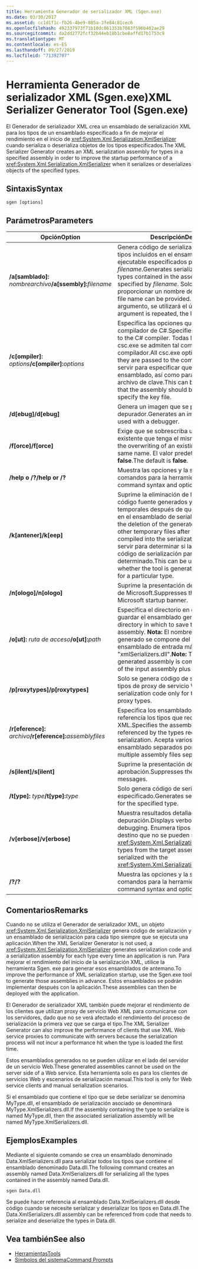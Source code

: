 ```yaml
---
title: Herramienta Generador de serializador XML (Sgen.exe)
ms.date: 03/30/2017
ms.assetid: cc1d1f1c-fb26-4be9-885a-3fe84c81cec6
ms.openlocfilehash: 492337973f71b10dc061353b7083f596b402ae29
ms.sourcegitcommit: da2dd2772fcf32b44eb18b1cbe8affd17b1753c9
ms.translationtype: MT
ms.contentlocale: es-ES
ms.lasthandoff: 09/27/2019
ms.locfileid: "71392707"
---
```

# <a name="xml-serializer-generator-tool-sgenexe"></a><span data-ttu-id="7d826-102">Herramienta Generador de serializador XML (Sgen.exe)</span><span class="sxs-lookup"><span data-stu-id="7d826-102">XML Serializer Generator Tool (Sgen.exe)</span></span>
<span data-ttu-id="7d826-103">El Generador de serializador XML crea un ensamblado de serialización XML para los tipos de un ensamblado especificado a fin de mejorar el rendimiento en el inicio de <xref:System.Xml.Serialization.XmlSerializer> cuando serializa o deserializa objetos de los tipos especificados.</span><span class="sxs-lookup"><span data-stu-id="7d826-103">The XML Serializer Generator creates an XML serialization assembly for types in a specified assembly in order to improve the startup performance of a <xref:System.Xml.Serialization.XmlSerializer> when it serializes or deserializes objects of the specified types.</span></span>  
  
## <a name="syntax"></a><span data-ttu-id="7d826-104">Sintaxis</span><span class="sxs-lookup"><span data-stu-id="7d826-104">Syntax</span></span>  
  
```console  
sgen [options]  
```  
  
## <a name="parameters"></a><span data-ttu-id="7d826-105">Parámetros</span><span class="sxs-lookup"><span data-stu-id="7d826-105">Parameters</span></span>  
  
|<span data-ttu-id="7d826-106">Opción</span><span class="sxs-lookup"><span data-stu-id="7d826-106">Option</span></span>|<span data-ttu-id="7d826-107">Descripción</span><span class="sxs-lookup"><span data-stu-id="7d826-107">Description</span></span>|  
|------------|-----------------|  
|<span data-ttu-id="7d826-108">**/a\[samblado\]:** _nombrearchivo_</span><span class="sxs-lookup"><span data-stu-id="7d826-108">**/a\[ssembly\]:**_filename_</span></span>|<span data-ttu-id="7d826-109">Genera código de serialización para todos los tipos incluidos en el ensamblado o la aplicación ejecutable especificados por *filename*.</span><span class="sxs-lookup"><span data-stu-id="7d826-109">Generates serialization code for all the types contained in the assembly or executable specified by *filename*.</span></span> <span data-ttu-id="7d826-110">Solo se puede proporcionar un nombre de archivo.</span><span class="sxs-lookup"><span data-stu-id="7d826-110">Only one file name can be provided.</span></span> <span data-ttu-id="7d826-111">Si se repite este argumento, se utilizará el último nombre.</span><span class="sxs-lookup"><span data-stu-id="7d826-111">If this argument is repeated, the last file name is used.</span></span>|  
|<span data-ttu-id="7d826-112">**/c\[ompiler\]:** _options_</span><span class="sxs-lookup"><span data-stu-id="7d826-112">**/c\[ompiler\]:**_options_</span></span>|<span data-ttu-id="7d826-113">Especifica las opciones que se deben pasar al compilador de C#.</span><span class="sxs-lookup"><span data-stu-id="7d826-113">Specifies the options to pass to the C# compiler.</span></span> <span data-ttu-id="7d826-114">Todas las opciones de csc.exe se admiten tal como se pasan al compilador.</span><span class="sxs-lookup"><span data-stu-id="7d826-114">All csc.exe options are supported as they are passed to the compiler.</span></span> <span data-ttu-id="7d826-115">Esto puede servir para especificar que se debería firmar el ensamblado, así como para especificar el archivo de clave.</span><span class="sxs-lookup"><span data-stu-id="7d826-115">This can be used to specify that the assembly should be signed and to specify the key file.</span></span>|  
|<span data-ttu-id="7d826-116">**/d\[ebug\]**</span><span class="sxs-lookup"><span data-stu-id="7d826-116">**/d\[ebug\]**</span></span>|<span data-ttu-id="7d826-117">Genera un imagen que se puede utilizar con un depurador.</span><span class="sxs-lookup"><span data-stu-id="7d826-117">Generates an image that can be used with a debugger.</span></span>|  
|<span data-ttu-id="7d826-118">**/f\[orce\]**</span><span class="sxs-lookup"><span data-stu-id="7d826-118">**/f\[orce\]**</span></span>|<span data-ttu-id="7d826-119">Exige que se sobrescriba un ensamblado existente que tenga el mismo nombre.</span><span class="sxs-lookup"><span data-stu-id="7d826-119">Forces the overwriting of an existing assembly of the same name.</span></span> <span data-ttu-id="7d826-120">El valor predeterminado es **false**.</span><span class="sxs-lookup"><span data-stu-id="7d826-120">The default is **false**.</span></span>|  
|<span data-ttu-id="7d826-121">**/help o /?**</span><span class="sxs-lookup"><span data-stu-id="7d826-121">**/help or /?**</span></span>|<span data-ttu-id="7d826-122">Muestra las opciones y la sintaxis de los comandos para la herramienta.</span><span class="sxs-lookup"><span data-stu-id="7d826-122">Displays command syntax and options for the tool.</span></span>|  
|<span data-ttu-id="7d826-123">**/k\[antener\]**</span><span class="sxs-lookup"><span data-stu-id="7d826-123">**/k\[eep\]**</span></span>|<span data-ttu-id="7d826-124">Suprime la eliminación de los archivos de código fuente generados y otros archivos temporales después de que se han compilado en el ensamblado de serialización.</span><span class="sxs-lookup"><span data-stu-id="7d826-124">Suppresses the deletion of the generated source files and other temporary files after they have been compiled into the serialization assembly.</span></span> <span data-ttu-id="7d826-125">Puede servir para determinar si la herramienta genera código de serialización para un tipo determinado.</span><span class="sxs-lookup"><span data-stu-id="7d826-125">This can be used to determine whether the tool is generating serialization code for a particular type.</span></span>|  
|<span data-ttu-id="7d826-126">**/n\[ologo\]**</span><span class="sxs-lookup"><span data-stu-id="7d826-126">**/n\[ologo\]**</span></span>|<span data-ttu-id="7d826-127">Suprime la presentación de la portada de inicio de Microsoft.</span><span class="sxs-lookup"><span data-stu-id="7d826-127">Suppresses the display of the Microsoft startup banner.</span></span>|  
|<span data-ttu-id="7d826-128">**/o\[ut\]:** _ruta de acceso_</span><span class="sxs-lookup"><span data-stu-id="7d826-128">**/o\[ut\]:**_path_</span></span>|<span data-ttu-id="7d826-129">Especifica el directorio en el que se debe guardar el ensamblado generado.</span><span class="sxs-lookup"><span data-stu-id="7d826-129">Specifies the directory in which to save the generated assembly.</span></span> <span data-ttu-id="7d826-130">**Nota:** El nombre del ensamblado generado se compone del nombre del ensamblado de entrada más "xmlSerializers.dll".</span><span class="sxs-lookup"><span data-stu-id="7d826-130">**Note:**  The name of the generated assembly is composed of the name of the input assembly plus "xmlSerializers.dll".</span></span>|  
|<span data-ttu-id="7d826-131">**/p\[roxytypes\]**</span><span class="sxs-lookup"><span data-stu-id="7d826-131">**/p\[roxytypes\]**</span></span>|<span data-ttu-id="7d826-132">Solo se genera código de serialización para los tipos de proxy de servicio Web XML.</span><span class="sxs-lookup"><span data-stu-id="7d826-132">Generates serialization code only for the XML Web service proxy types.</span></span>|  
|<span data-ttu-id="7d826-133">**/r\[eference\]:** _archivo_</span><span class="sxs-lookup"><span data-stu-id="7d826-133">**/r\[eference\]:**_assemblyfiles_</span></span>|<span data-ttu-id="7d826-134">Especifica los ensamblados a los que hacen referencia los tipos que requieren serialización XML.</span><span class="sxs-lookup"><span data-stu-id="7d826-134">Specifies the assemblies that are referenced by the types requiring XML serialization.</span></span> <span data-ttu-id="7d826-135">Acepta varios archivos de ensamblado separados por comas.</span><span class="sxs-lookup"><span data-stu-id="7d826-135">Accepts multiple assembly files separated by commas.</span></span>|  
|<span data-ttu-id="7d826-136">**/s\[ilent\]**</span><span class="sxs-lookup"><span data-stu-id="7d826-136">**/s\[ilent\]**</span></span>|<span data-ttu-id="7d826-137">Suprime la presentación de mensajes de aprobación.</span><span class="sxs-lookup"><span data-stu-id="7d826-137">Suppresses the display of success messages.</span></span>|  
|<span data-ttu-id="7d826-138">**/t\[ype\]:** _type_</span><span class="sxs-lookup"><span data-stu-id="7d826-138">**/t\[ype\]:**_type_</span></span>|<span data-ttu-id="7d826-139">Solo genera código de serialización para el tipo especificado.</span><span class="sxs-lookup"><span data-stu-id="7d826-139">Generates serialization code only for the specified type.</span></span>|  
|<span data-ttu-id="7d826-140">**/v\[erbose\]**</span><span class="sxs-lookup"><span data-stu-id="7d826-140">**/v\[erbose\]**</span></span>|<span data-ttu-id="7d826-141">Muestra resultados detallados para la depuración.</span><span class="sxs-lookup"><span data-stu-id="7d826-141">Displays verbose output for debugging.</span></span> <span data-ttu-id="7d826-142">Enumera tipos del ensamblado de destino que no se pueden serializar con <xref:System.Xml.Serialization.XmlSerializer>.</span><span class="sxs-lookup"><span data-stu-id="7d826-142">Lists types from the target assembly that cannot be serialized with the <xref:System.Xml.Serialization.XmlSerializer>.</span></span>|  
|<span data-ttu-id="7d826-143">**/?**</span><span class="sxs-lookup"><span data-stu-id="7d826-143">**/?**</span></span>|<span data-ttu-id="7d826-144">Muestra las opciones y la sintaxis de los comandos para la herramienta.</span><span class="sxs-lookup"><span data-stu-id="7d826-144">Displays command syntax and options for the tool.</span></span>|  
  
## <a name="remarks"></a><span data-ttu-id="7d826-145">Comentarios</span><span class="sxs-lookup"><span data-stu-id="7d826-145">Remarks</span></span>  
 <span data-ttu-id="7d826-146">Cuando no se utiliza el Generador de serializador XML, un objeto <xref:System.Xml.Serialization.XmlSerializer> genera código de serialización y un ensamblado de serialización para cada tipo siempre que se ejecuta una aplicación.</span><span class="sxs-lookup"><span data-stu-id="7d826-146">When the XML Serializer Generator is not used, a <xref:System.Xml.Serialization.XmlSerializer> generates serialization code and a serialization assembly for each type every time an application is run.</span></span> <span data-ttu-id="7d826-147">Para mejorar el rendimiento del inicio de la serialización XML, utilice la herramienta Sgen. exe para generar esos ensamblados de antemano.</span><span class="sxs-lookup"><span data-stu-id="7d826-147">To improve the performance of XML serialization startup, use the Sgen.exe tool to generate those assemblies in advance.</span></span> <span data-ttu-id="7d826-148">Estos ensamblados se podrán implementar después con la aplicación.</span><span class="sxs-lookup"><span data-stu-id="7d826-148">These assemblies can then be deployed with the application.</span></span>  
  
 <span data-ttu-id="7d826-149">El Generador de serializador XML también puede mejorar el rendimiento de los clientes que utilizan proxy de servicio Web XML para comunicarse con los servidores, dado que no se verá afectado el rendimiento del proceso de serialización la primera vez que se carga el tipo.</span><span class="sxs-lookup"><span data-stu-id="7d826-149">The XML Serializer Generator can also improve the performance of clients that use XML Web service proxies to communicate with servers because the serialization process will not incur a performance hit when the type is loaded the first time.</span></span>  
  
 <span data-ttu-id="7d826-150">Estos ensamblados generados no se pueden utilizar en el lado del servidor de un servicio Web.</span><span class="sxs-lookup"><span data-stu-id="7d826-150">These generated assemblies cannot be used on the server side of a Web service.</span></span> <span data-ttu-id="7d826-151">Esta herramienta solo es para los clientes de servicios Web y escenarios de serialización manual.</span><span class="sxs-lookup"><span data-stu-id="7d826-151">This tool is only for Web service clients and manual serialization scenarios.</span></span>  
  
 <span data-ttu-id="7d826-152">Si el ensamblado que contiene el tipo que se debe serializar se denomina MyType.dll, el ensamblado de serialización asociado se denominará MyType.XmlSerializers.dll.</span><span class="sxs-lookup"><span data-stu-id="7d826-152">If the assembly containing the type to serialize is named MyType.dll, then the associated serialization assembly will be named MyType.XmlSerializers.dll.</span></span>  
  
## <a name="examples"></a><span data-ttu-id="7d826-153">Ejemplos</span><span class="sxs-lookup"><span data-stu-id="7d826-153">Examples</span></span>  
 <span data-ttu-id="7d826-154">Mediante el siguiente comando se crea un ensamblado denominado Data.XmlSerializers.dll para serializar todos los tipos que contiene el ensamblado denominado Data.dll.</span><span class="sxs-lookup"><span data-stu-id="7d826-154">The following command creates an assembly named Data.XmlSerializers.dll for serializing all the types contained in the assembly named Data.dll.</span></span>  
  
```console  
sgen Data.dll   
```  
  
 <span data-ttu-id="7d826-155">Se puede hacer referencia al ensamblado Data.XmlSerializers.dll desde código cuando se necesite serializar y deserializar los tipos en Data.dll.</span><span class="sxs-lookup"><span data-stu-id="7d826-155">The Data.XmlSerializers.dll assembly can be referenced from code that needs to serialize and deserialize the types in Data.dll.</span></span>  
  
## <a name="see-also"></a><span data-ttu-id="7d826-156">Vea también</span><span class="sxs-lookup"><span data-stu-id="7d826-156">See also</span></span>

- [<span data-ttu-id="7d826-157">Herramientas</span><span class="sxs-lookup"><span data-stu-id="7d826-157">Tools</span></span>](../../../docs/framework/tools/index.md)
- [<span data-ttu-id="7d826-158">Símbolos del sistema</span><span class="sxs-lookup"><span data-stu-id="7d826-158">Command Prompts</span></span>](../../../docs/framework/tools/developer-command-prompt-for-vs.md)
